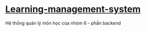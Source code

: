 # [Learning-management-system](http://ritachan.site)

Hệ thống quản lý môn học của nhóm 6 - phần backend
